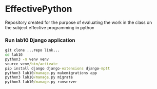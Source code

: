 # EffectivePython
Repository created for the purpose of evaluating the work in the class on the subject effective programming in python

### Run lab10 Django application
```cmd
git clone ...repo link...
cd lab10
python3 -m venv venv
source venv/bin/activate 
pip install django django-extensions django-mptt
python3 lab10/manage.py makemigrations app
python3 lab10/manage.py migrate
python3 lab10/manage.py runserver
```